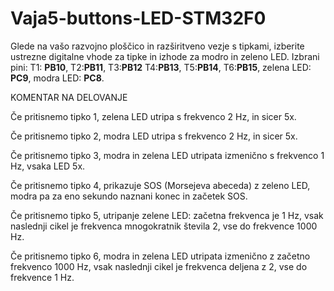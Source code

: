 # Vaja5-buttons-LED-STM32F0

Glede na vašo razvojno ploščico in razširitveno vezje s tipkami, izberite ustrezne digitalne vhode za tipke in izhode za modro in zeleno LED. Izbrani pini: 
T1: __PB10__, T2:__PB11__, T3:__PB12__ T4:__PB13__, T5:__PB14__, T6:__PB15__, zelena LED: __PC9__, modra LED: __PC8__.

KOMENTAR NA DELOVANJE

Če pritisnemo tipko 1, zelena LED utripa s frekvenco 2 Hz, in sicer 5x.

Če pritisnemo tipko 2, modra LED utripa s frekvenco 2 Hz, in sicer 5x.

Če pritisnemo tipko 3, modra in zelena LED utripata izmenično s frekvenco 1 Hz, vsaka LED 5x.

Če pritisnemo tipko 4, prikazuje SOS (Morsejeva abeceda) z zeleno LED, modra pa za eno sekundo naznani konec in začetek SOS.

Če pritisnemo tipko 5, utripanje zelene LED: začetna frekvenca je 1 Hz, vsak naslednji cikel je frekvenca  mnogokratnik števila 2, vse do frekvence 1000 Hz. 

Če pritisnemo tipko 6, modra in zelena LED utripata izmenično z začetno frekvenco 1000 Hz, vsak naslednji cikel je frekvenca deljena z 2, vse do frekvence 1 Hz. 

